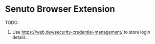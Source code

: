 # Senuto Browser Extension

TODO:

1. Use https://web.dev/security-credential-management/ to store login details.
